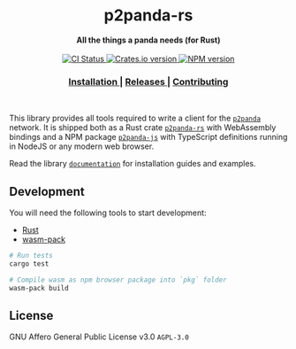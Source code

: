 <h1 align="center">p2panda-rs</h1>

<div align="center">
  <strong>All the things a panda needs (for Rust)</strong>
</div>

<br />

<div align="center">
  <!-- CI status -->
  <a href="https://github.com/p2panda/p2panda/actions">
    <img src="https://img.shields.io/github/workflow/status/p2panda/p2panda/Build%20and%20test?style=flat-square" alt="CI Status" />
  </a>
  <!-- Crates version -->
  <a href="https://crates.io/crates/p2panda-rs">
    <img src="https://img.shields.io/crates/v/p2panda-rs.svg?style=flat-square" alt="Crates.io version" />
  </a>
  <!-- NPM version -->
  <a href="https://www.npmjs.com/package/p2panda-js">
    <img src="https://img.shields.io/npm/v/p2panda-js?style=flat-square" alt="NPM version" />
  </a>
</div>

<div align="center">
  <h3>
    <a href="https://github.com/p2panda/p2panda">
      Installation
    </a>
    <span> | </span>
    <a href="https://github.com/p2panda/p2panda/releases">
      Releases
    </a>
    <span> | </span>
    <a href="https://github.com/p2panda/design-document#get-involved">
      Contributing
    </a>
  </h3>
</div>

<br />

This library provides all tools required to write a client for the [`p2panda`] network. It is shipped both as a Rust crate [`p2panda-rs`] with WebAssembly bindings and a NPM package [`p2panda-js`] with TypeScript definitions running in NodeJS or any modern web browser.

Read the library [`documentation`] for installation guides and examples.

[`documentation`]: https://github.com/p2panda/p2panda
[`p2panda-js`]: https://github.com/p2panda/p2panda/tree/main/p2panda-js
[`p2panda-rs`]: https://github.com/p2panda/p2panda/tree/main/p2panda-rs
[`p2panda`]: https://github.com/p2panda/design-document

## Development

You will need the following tools to start development:

* [Rust](https://www.rust-lang.org/learn/get-started)
* [wasm-pack](https://rustwasm.github.io/wasm-pack/installer/)

```bash
# Run tests
cargo test

# Compile wasm as npm browser package into `pkg` folder
wasm-pack build
```

## License

GNU Affero General Public License v3.0 `AGPL-3.0`
